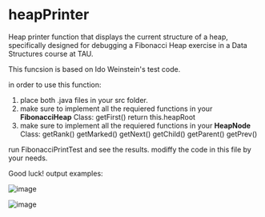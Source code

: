 # heapPrinter
Heap printer function that displays the current structure of a heap, specifically designed for debugging a Fibonacci Heap exercise in a Data Structures course at TAU. 

This funcsion is based on Ido Weinstein's test code.

in order to use this function:
1. place both .java files in your src folder.
2. make sure to implement all the requiered functions in your **FibonacciHeap** Class:
  getFirst() return this.heapRoot
3. make sure to implement all the requiered functions in your **HeapNode** Class:
  getRank()
  getMarked()
  getNext()
  getChild()
  getParent()
  getPrev()
  
run FibonacciPrintTest and see the results. modiffy the code in this file by your needs.

Good luck!
output examples:

![image](https://user-images.githubusercontent.com/112472485/211810711-5570cc85-93cb-430e-8f64-94f30a6a7303.png)

![image](https://user-images.githubusercontent.com/112472485/211811671-99df631b-bf20-4aa1-8a6f-60181812f633.png)

